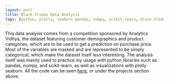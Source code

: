 ```yaml
---
layout: post
title: Black Friday Data Analysis
tags: [python, plotly, seaborn pandas, numpy, scikit-learn, black-friday, data-analysis]
---
```


This data analysis comes from a competition sponsored by Analytics Vidhya, the dataset featuring customer demographics and product categories, which are to be used to get a prediction on purchase price. Most of the variables are masked and are represented to be simply categorical, which make the dataset itself less interesting. The analysis itself was mainly used to practice my usage with python libraries such as pandas, numpy, and scikit-learn, as well as visualizations with plotly seaborn. All the code can be seen [here](https://www.shahbazsyed.com/Black_Friday), or under the projects section above.
